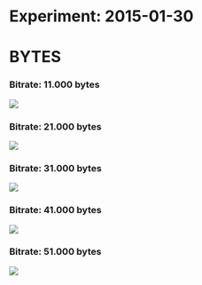 Experiment: 2015-01-30
======================

BYTES
=====

### Bitrate: 11.000 bytes

![](assets/bytes_11000.png)

### Bitrate: 21.000 bytes

![](assets/bytes_21000.png)

### Bitrate: 31.000 bytes

![](assets/bytes_31000.png)

### Bitrate: 41.000 bytes

![](assets/bytes_41000.png)

### Bitrate: 51.000 bytes

![](assets/bytes_51000.png)